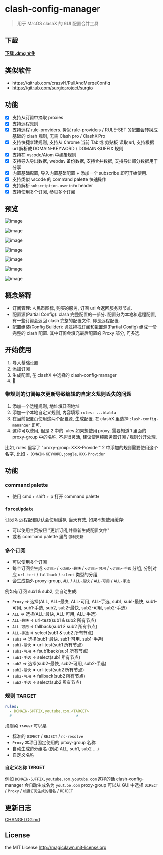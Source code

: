 # clash-config-manager

> 用于 MacOS clashX 的 GUI 配置合并工具

## 下载

[**下载 .dmg 文件**](https://github.com/magicdawn/clash-config-manager/releases/latest)

## 类似软件

- https://github.com/crazyhl/PullAndMergeConfig
- https://github.com/surgioproject/surgio

## 功能

- [x] 支持从订阅中摘取 proxies
- [x] 支持远程规则
- [x] 支持远程 rule-providers. 类似 rule-providers / RULE-SET 的配置会转换成基础的 clash 规则, 无需 Clash pro / ClashX Pro
- [x] 支持快捷新建规则, 支持从 Chrome 当前 Tab 或 剪贴板 读取 url, 支持根据 url 解析成 DOMAIN-KEYWORD / DOMAIN-SUFFIX 规则
- [x] 支持在 vscode/Atom 中编辑规则
- [x] 支持导入导出数据, webdav 备份数据, 支持合并数据, 支持导出部分数据用于分享
- [x] 内置基础配置, 导入内置基础配置 + 添加一个 subscribe 即可开始使用.
- [x] 支持类似 vscode 的 command palette 快速操作
- [x] 支持解析 `subscription-userinfo` header
- [x] 支持使用多个订阅, 参见多个订阅

## 预览

![image](https://user-images.githubusercontent.com/4067115/199737198-68e0e3b1-3b48-4b0d-bcbe-50a0257c08d5.png)

![image](https://user-images.githubusercontent.com/4067115/188063804-07b4bf95-f8f8-4917-b1a0-47cbd07cc24c.png)

![image](https://user-images.githubusercontent.com/4067115/188063975-50d08893-d350-405a-baf8-dcc6bbaf1fc2.png)

![image](https://user-images.githubusercontent.com/4067115/188064097-ecb5867f-d4b1-4e6b-97b2-f768f9271d26.png)

![image](https://user-images.githubusercontent.com/4067115/188064169-3d07ed86-03d1-4d9d-befb-e97684383825.png)

![image](https://user-images.githubusercontent.com/4067115/188064365-9dbf9152-9875-4a6c-b0d6-69a6238fb529.png)

![image](https://user-images.githubusercontent.com/4067115/188064431-ce4d3639-aebc-45f1-b837-b6e117a3aced.png)

## 概念解释

- 订阅管理: 人民币图标, 购买的服务, 订阅 url 会返回服务器节点.
- 配置源(Partial Config): clash 完整配置的一部分. 配置分为本地和远程配置, 有一些订阅会返回 clash 完整的配置文件, 即是远程配置.
- 配置组装(Config Builder): 通过拖拽订阅和配置源(Partial Config) 组成一份完整的 clash 配置. 其中订阅会填充最后配置的 Proxy 部分, 可多选.

## 开始使用

1. 导入基础设置
2. 添加订阅
3. 生成配置, 在 clashX 中选择的 clash-config-manager
4. :rocket:

### 带规则的订阅每次更新导致编辑的自定义规则丢失的问题

1. 添加一个远程规则, 地址填订阅地址
2. 添加一个本地自定义规则, 内容填写 `rules: ...blabla`
3. 在当前配置页使用这两个配置源, 生成配置. 在 clashX 里选择 `clash-config-mananger` 即可.
4. 这种可以使用, 但是 2 中的 rules 如果想使用 proxy, 需要知道 1 里面的 proxy-group 中的名称. 不是很灵活, 建议使用纯服务器订阅 / 规则分开处理.

比如, rules 里写了 "proxy-group: XXX-Provider"
2 中添加的规则需要使用这个名字, 比如 `- DOMAIN-KEYWORD,google,XXX-Provider`

## 功能

### command palette

- 使用 cmd + shift + p 打开 command palette

### `forceUpdate`

订阅 & 远程配置默认会使用缓存, 当天有效, 如果不想使用缓存:

- 可以使用主页按钮 "更新订阅,并重新生成配置文件"
- 或者 command palette 里的 `强制更新`

### 多个订阅

- 可以使用多个订阅
- 每个订阅会生成 `<订阅>` / `<订阅>-最快` / `<订阅>-可用` / `<订阅>-手选` 分组, 分别对应 `url-test` / `fallback` / `select` 类型的分组
- 会生成额外 proxy-group, `ALL` / `ALL-最快` / `ALL-可用` / `ALL-手选`

例如有订阅 sub1 & sub2, 会自动生成:

- `Proxy` => 选择(ALL, ALL-最快, ALL-可用, ALL-手选, sub1, sub1-最快, sub1-可用, sub1-手选, sub2, sub2-最快, sub2-可用, sub2-手选)
- `ALL` => 选择(ALL-最快, ALL-可用, ALL-手选)
- `ALL-最快` => url-test(sub1 & sub2 所有节点)
- `ALL-可用` => fallback(sub1 & sub2 所有节点)
- `ALL-手选` => select(sub1 & sub2 所有节点)
- `sub1` => 选择(sub1-最快, sub1-可用, sub1-手选)
- `sub1-最快` => url-test(sub1 所有节点)
- `sub1-可用` => fsub1back(sub1 所有节点)
- `sub1-手选` => select(sub1 所有节点)
- `sub2` => 选择(sub2-最快, sub2-可用, sub2-手选)
- `sub2-最快` => url-test(sub2 所有节点)
- `sub2-可用` => fallback(sub2 所有节点)
- `sub2-手选` => select(sub2 所有节点)

### 规则 TARGET

```yml
rules:
  - DOMAIN-SUFFIX,youtube.com,<TARGET>
  #                             ⏫
```

规则的 `TARGET` 可以是

- 标准的 `DIRECT` / `REJECT` / `no-resolve`
- `Proxy` 本项目固定使用的 proxy-group 名称
- 自动生成的分组名 (例如 ALL, sub1, sub2 ....)
- 自定义名称

#### 自定义名称 TARGET

例如 `DOMAIN-SUFFIX,youtube.com,youtube.com` 这样的话 clash-config-manager 会自动生成名为 `youtube.com` proxy-group
可以从 GUI 中选择 `DIRECT` / `Proxy` / `根据订阅生成的组名` / `REJECT`

## 更新日志

[CHANGELOG.md](CHANGELOG.md)

## License

the MIT License http://magicdawn.mit-license.org
